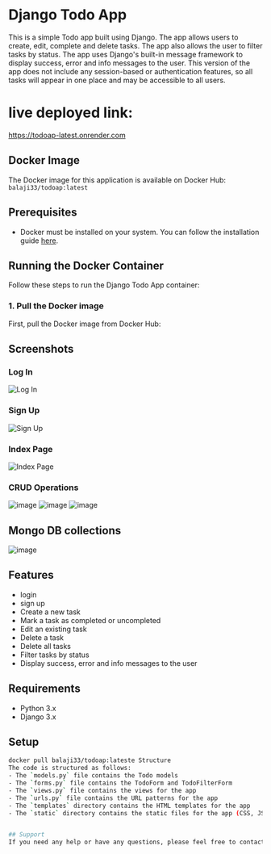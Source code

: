 # Django Todo App

This is a simple Todo app built using Django. The app allows users to create, edit, complete and delete tasks. The app also allows the user to filter tasks by status. The app uses Django's built-in message framework to display success, error and info messages to the user. This version of the app does not include any session-based or authentication features, so all tasks will appear in one place and may be accessible to all users. 

# live deployed link:
https://todoap-latest.onrender.com
## Docker Image

The Docker image for this application is available on Docker Hub:
`balaji33/todoap:latest`

## Prerequisites

- Docker must be installed on your system. You can follow the installation guide [here](https://docs.docker.com/get-docker/).

## Running the Docker Container

Follow these steps to run the Django Todo App container:

### 1. Pull the Docker image
First, pull the Docker image from Docker Hub:

## Screenshots

### Log In
![Log In](https://github.com/user-attachments/assets/046786c0-79b0-499f-9102-4e4d284935d0)

### Sign Up
![Sign Up](https://github.com/user-attachments/assets/c5fb6cb9-9467-4923-8d12-42bd8779f081)

### Index Page
![Index Page](https://github.com/user-attachments/assets/217738a2-ff1d-46f9-a8e0-878ae467057e)
### CRUD Operations
![image](https://github.com/user-attachments/assets/5e211bff-fdba-4f8a-97fd-e8df4f484fcd)
![image](https://github.com/user-attachments/assets/8a38b298-f8e1-4526-bd2e-2876aff84aa9)
![image](https://github.com/user-attachments/assets/9ebd826f-3960-4f51-bbab-98fe5da5d8fe)
## Mongo DB collections
![image](https://github.com/user-attachments/assets/c13f12aa-c98c-4c7d-9160-239bcab984f4)

## Features
- login
- sign up
- Create a new task
- Mark a task as completed or uncompleted
- Edit an existing task
- Delete a task
- Delete all tasks
- Filter tasks by status
- Display success, error and info messages to the user

## Requirements
- Python 3.x
- Django 3.x

## Setup


```bash
docker pull balaji33/todoap:lateste Structure
The code is structured as follows:
- The `models.py` file contains the Todo models
- The `forms.py` file contains the TodoForm and TodoFilterForm
- The `views.py` file contains the views for the app
- The `urls.py` file contains the URL patterns for the app
- The `templates` directory contains the HTML templates for the app
- The `static` directory contains the static files for the app (CSS, JS, etc)


## Support
If you need any help or have any questions, please feel free to contact me.

